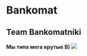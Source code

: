 # Bankomat
<h2>Team Bankomatniki</h2>

<strong>Мы типа мега крутые B)</stong>
<img src="https://media2.giphy.com/media/l1KVboXQeiaX7FHgI/giphy.gif?cid=ecf05e47wql9lp5gm0pzq8ehjj5mb8b8kz0hjk593zqngg7q&rid=giphy.gif&ct=g">
